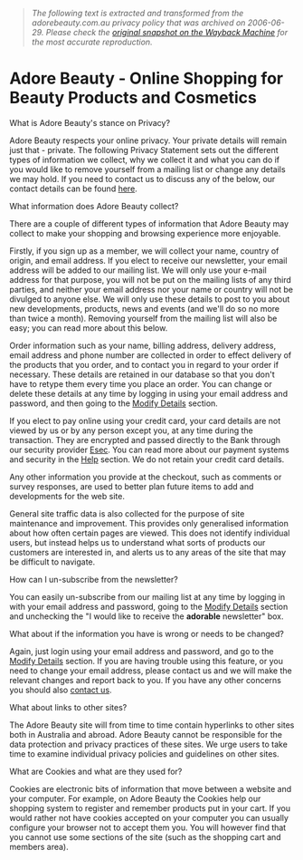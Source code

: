 > *The following text is extracted and transformed from the adorebeauty.com.au privacy policy that was archived on 2006-06-29. Please check the [original snapshot on the Wayback Machine](https://web.archive.org/web/20060629104211id_/http%3A//www.adorebeauty.com.au/adorebeauty/privacyPolicy.asp) for the most accurate reproduction.*

# Adore Beauty - Online Shopping for Beauty Products and Cosmetics

What is Adore Beauty's stance on Privacy?

Adore Beauty respects your online privacy. Your private details will remain just that - private. The following Privacy Statement sets out the different types of information we collect, why we collect it and what you can do if you would like to remove yourself from a mailing list or change any details we may hold. If you need to contact us to discuss any of the below, our contact details can be found [here](https://web.archive.org/web/20060629104211id_/http%3A//www.adorebeauty.com.au/adorebeauty/contactus.asp).

What information does Adore Beauty collect?

There are a couple of different types of information that Adore Beauty may collect to make your shopping and browsing experience more enjoyable.

Firstly, if you sign up as a member, we will collect your name, country of origin, and email address. If you elect to receive our newsletter, your email address will be added to our mailing list. We will only use your e-mail address for that purpose, you will not be put on the mailing lists of any third parties, and neither your email address nor your name or country will not be divulged to anyone else. We will only use these details to post to you about new developments, products, news and events (and we'll do so no more than twice a month). Removing yourself from the mailing list will also be easy; you can read more about this below.

Order information such as your name, billing address, delivery address, email address and phone number are collected in order to effect delivery of the products that you order, and to contact you in regard to your order if necessary. These details are retained in our database so that you don't have to retype them every time you place an order. You can change or delete these details at any time by logging in using your email address and password, and then going to the [Modify Details](https://web.archive.org/web/20060629104211id_/http%3A//www.adorebeauty.com.au/adorebeauty/customerModifyForm.asp) section.

If you elect to pay online using your credit card, your card details are not viewed by us or by any person except you, at any time during the transaction. They are encrypted and passed directly to the Bank through our security provider [Esec](http://www.esec.com.au/). You can read more about our payment systems and security in the [Help](https://web.archive.org/web/20060629104211id_/http%3A//www.adorebeauty.com.au/adorebeauty/helpSecurity.asp) section. We do not retain your credit card details.

Any other information you provide at the checkout, such as comments or survey responses, are used to better plan future items to add and developments for the web site.

General site traffic data is also collected for the purpose of site maintenance and improvement. This provides only generalised information about how often certain pages are viewed. This does not identify individual users, but instead helps us to understand what sorts of products our customers are interested in, and alerts us to any areas of the site that may be difficult to navigate.

How can I un-subscribe from the newsletter?

You can easily un-subscribe from our mailing list at any time by logging in with your email address and password, going to the [Modify Details](https://web.archive.org/web/20060629104211id_/http%3A//www.adorebeauty.com.au/adorebeauty/customerModifyForm.asp) section and unchecking the "I would like to receive the **adorable** newsletter" box.

What about if the information you have is wrong or needs to be changed?

Again, just login using your email address and password, and go to the [Modify Details](https://web.archive.org/web/20060629104211id_/http%3A//www.adorebeauty.com.au/adorebeauty/customerModifyForm.asp) section. If you are having trouble using this feature, or you need to change your email address, please contact us and we will make the relevant changes and report back to you. If you have any other concerns you should also [contact us](https://web.archive.org/web/20060629104211id_/http%3A//www.adorebeauty.com.au/adorebeauty/contactus.asp).

What about links to other sites?

The Adore Beauty site will from time to time contain hyperlinks to other sites both in Australia and abroad. Adore Beauty cannot be responsible for the data protection and privacy practices of these sites. We urge users to take time to examine individual privacy policies and guidelines on other sites.

What are Cookies and what are they used for?

Cookies are electronic bits of information that move between a website and your computer. For example, on Adore Beauty the Cookies help our shopping system to register and remember products put in your cart. If you would rather not have cookies accepted on your computer you can usually configure your browser not to accept them you. You will however find that you cannot use some sections of the site (such as the shopping cart and members area).
